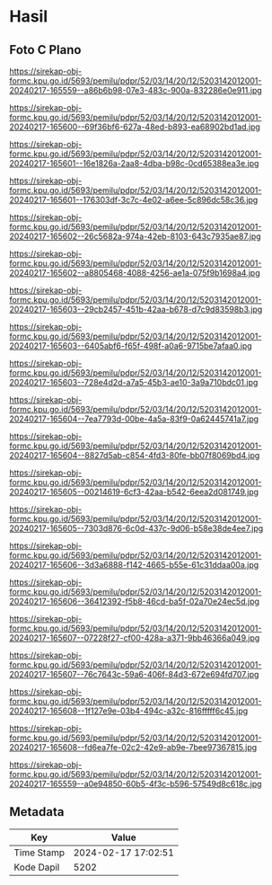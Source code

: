 # Hasil

## Foto C Plano

https://sirekap-obj-formc.kpu.go.id/5693/pemilu/pdpr/52/03/14/20/12/5203142012001-20240217-165559--a86b6b98-07e3-483c-900a-832286e0e911.jpg

https://sirekap-obj-formc.kpu.go.id/5693/pemilu/pdpr/52/03/14/20/12/5203142012001-20240217-165600--69f36bf6-627a-48ed-b893-ea68902bd1ad.jpg

https://sirekap-obj-formc.kpu.go.id/5693/pemilu/pdpr/52/03/14/20/12/5203142012001-20240217-165601--16e1826a-2aa8-4dba-b98c-0cd65388ea3e.jpg

https://sirekap-obj-formc.kpu.go.id/5693/pemilu/pdpr/52/03/14/20/12/5203142012001-20240217-165601--176303df-3c7c-4e02-a6ee-5c896dc58c36.jpg

https://sirekap-obj-formc.kpu.go.id/5693/pemilu/pdpr/52/03/14/20/12/5203142012001-20240217-165602--26c5682a-974a-42eb-8103-643c7935ae87.jpg

https://sirekap-obj-formc.kpu.go.id/5693/pemilu/pdpr/52/03/14/20/12/5203142012001-20240217-165602--a8805468-4088-4256-ae1a-075f9b1698a4.jpg

https://sirekap-obj-formc.kpu.go.id/5693/pemilu/pdpr/52/03/14/20/12/5203142012001-20240217-165603--29cb2457-451b-42aa-b678-d7c9d83598b3.jpg

https://sirekap-obj-formc.kpu.go.id/5693/pemilu/pdpr/52/03/14/20/12/5203142012001-20240217-165603--6405abf6-f65f-498f-a0a6-9715be7afaa0.jpg

https://sirekap-obj-formc.kpu.go.id/5693/pemilu/pdpr/52/03/14/20/12/5203142012001-20240217-165603--728e4d2d-a7a5-45b3-ae10-3a9a710bdc01.jpg

https://sirekap-obj-formc.kpu.go.id/5693/pemilu/pdpr/52/03/14/20/12/5203142012001-20240217-165604--7ea7793d-00be-4a5a-83f9-0a62445741a7.jpg

https://sirekap-obj-formc.kpu.go.id/5693/pemilu/pdpr/52/03/14/20/12/5203142012001-20240217-165604--8827d5ab-c854-4fd3-80fe-bb07f8069bd4.jpg

https://sirekap-obj-formc.kpu.go.id/5693/pemilu/pdpr/52/03/14/20/12/5203142012001-20240217-165605--00214619-6cf3-42aa-b542-6eea2d081749.jpg

https://sirekap-obj-formc.kpu.go.id/5693/pemilu/pdpr/52/03/14/20/12/5203142012001-20240217-165605--7303d876-6c0d-437c-9d06-b58e38de4ee7.jpg

https://sirekap-obj-formc.kpu.go.id/5693/pemilu/pdpr/52/03/14/20/12/5203142012001-20240217-165606--3d3a6888-f142-4665-b55e-61c31ddaa00a.jpg

https://sirekap-obj-formc.kpu.go.id/5693/pemilu/pdpr/52/03/14/20/12/5203142012001-20240217-165606--36412392-f5b8-46cd-ba5f-02a70e24ec5d.jpg

https://sirekap-obj-formc.kpu.go.id/5693/pemilu/pdpr/52/03/14/20/12/5203142012001-20240217-165607--07228f27-cf00-428a-a371-9bb46366a049.jpg

https://sirekap-obj-formc.kpu.go.id/5693/pemilu/pdpr/52/03/14/20/12/5203142012001-20240217-165607--76c7643c-59a6-406f-84d3-672e694fd707.jpg

https://sirekap-obj-formc.kpu.go.id/5693/pemilu/pdpr/52/03/14/20/12/5203142012001-20240217-165608--1f127e9e-03b4-494c-a32c-816fffff6c45.jpg

https://sirekap-obj-formc.kpu.go.id/5693/pemilu/pdpr/52/03/14/20/12/5203142012001-20240217-165608--fd6ea7fe-02c2-42e9-ab9e-7bee97367815.jpg

https://sirekap-obj-formc.kpu.go.id/5693/pemilu/pdpr/52/03/14/20/12/5203142012001-20240217-165559--a0e94850-60b5-4f3c-b596-57549d8c618c.jpg


## Metadata

| Key        | Value               |
| ---------- | ------------------- |
| Time Stamp | 2024-02-17 17:02:51 |
| Kode Dapil | 5202                |



